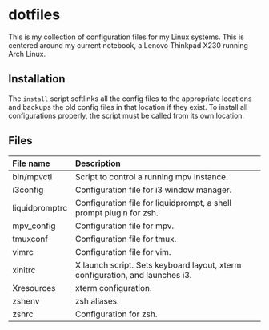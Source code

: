 # dotfiles

This is my collection of configuration files for my Linux systems. This is
centered around my current notebook, a Lenovo Thinkpad X230 running Arch Linux.

## Installation

The `install` script softlinks all the config files to the appropriate
locations and backups the old config files in that location if they exist. To
install all configurations properly, the script must be called from its own
location.

## Files 
| File name | Description |
|:--------- |:----------- |
| bin/mpvctl | Script to control a running mpv instance.
| i3config | Configuration file for i3 window manager.
| liquidpromptrc | Configuration file for liquidprompt, a shell prompt plugin for zsh.
| mpv\_config | Configuration file for mpv.
| tmuxconf | Configuration file for tmux.
| vimrc | Configuration file for vim.
| xinitrc | X launch script. Sets keyboard layout, xterm configuration, and launches i3.
| Xresources | xterm configuration.
| zshenv | zsh aliases.
| zshrc | Configuration for zsh.
